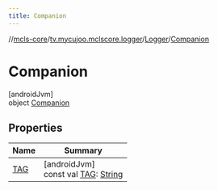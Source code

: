 ```yaml
---
title: Companion
---
```

//[mcls-core](../../../../index.html)/[tv.mycujoo.mclscore.logger](../../index.html)/[Logger](../index.html)/[Companion](index.html)



# Companion



[androidJvm]\
object [Companion](index.html)



## Properties


| Name | Summary |
|---|---|
| [TAG](-t-a-g.html) | [androidJvm]<br>const val [TAG](-t-a-g.html): [String](https://kotlinlang.org/api/latest/jvm/stdlib/kotlin/-string/index.html) |

